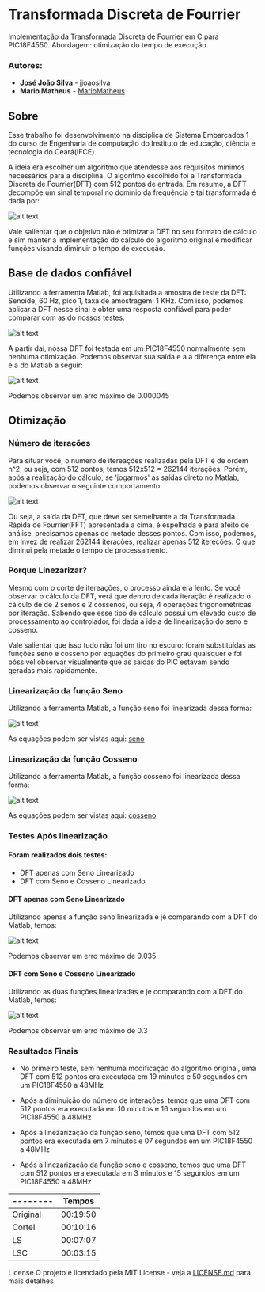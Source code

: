 # Transformada Discreta de Fourrier
Implementação da Transformada Discreta de Fourrier em C para PIC18F4550. Abordagem: otimização do tempo de execução.

### Autores:

* **José João Silva** - [jjoaosilva](https://github.com/jjoaosilva/)
* **Mario Matheus**   - [MarioMatheus](https://github.com/MarioMatheus/)

## Sobre
Esse trabalho foi desenvolvimento na disciplica de Sistema Embarcados 1 do curso de Engenharia de computação do Instituto de educação, ciência e tecnologia do Ceará(IFCE).

A ideia era escolher um algoritmo que atendesse aos requisitos mínimos necessários para a disciplina. O algoritmo escolhido foi a Transformada Discreta de Fourrier(DFT) com 512 pontos de entrada. Em resumo, a DFT decompõe um sinal temporal no domínio da frequência e tal transformada é dada por: 

![alt text](https://github.com/jjoaosilva/TransformadaDiscretaDeFourrier/blob/master/imgs/equacao.PNG?raw=true)

Vale salientar que o objetivo não é otimizar a DFT no seu formato de cálculo e sim manter a implementação do cálculo do algoritmo original e modificar funções visando diminuir o tempo de execução.

## Base de dados confiável
Utilizando a ferramenta Matlab, foi aquisitada a amostra de teste da DFT: Senoide, 60 Hz, pico 1, taxa de amostragem: 1 KHz. Com isso, podemos aplicar a DFT nesse sinal e obter uma resposta confiável para poder comparar com as do nossos testes.

![alt text](https://github.com/jjoaosilva/TransformadaDiscretaDeFourrier/blob/master/imgs/sinal%2BFFT.jpg?raw=true)

A partir daí, nossa DFT foi testada em um PIC18F4550 normalmente sem nenhuma otimização. Podemos observar sua saída e a a diferença entre ela e a do Matlab a seguir:

![alt text](https://github.com/jjoaosilva/TransformadaDiscretaDeFourrier/blob/master/imgs/DFT%2BerroSemL.jpg?raw=true)

Podemos observar um erro máximo de 0.000045 

## Otimização

### Número de iterações

Para situar você, o numero de itereações realizadas pela DFT é de ordem n^2, ou seja, com 512 pontos, temos 512x512 = 262144 iterações. Porém, após a realização do cálculo, se 'jogarmos' as saídas direto no Matlab, podemos observar o seguinte comportamento:  

![alt text](https://github.com/jjoaosilva/TransformadaDiscretaDeFourrier/blob/master/imgs/exemplo.jpg?raw=true)

Ou seja, a saída da DFT, que deve ser semelhante a da Transformada Rápida de Fourrier(FFT) apresentada a cima, é espelhada e para afeito de análise, precisamos apenas de metade desses pontos. Com isso, podemos, em invez de realizar 262144 iterações, realizar apenas 512 itereções. O que diminui pela metade o tempo de processamento.

### Porque Linezarizar?
Mesmo com o corte de itereações, o processo ainda era lento. Se você observar o cálculo da DFT, verá que dentro de cada iteração é realizado o cálculo de de 2 senos e 2 cossenos, ou seja, 4 operações trigonométricas por iteração. Sabendo que esse tipo de cálculo possui um elevado custo de processamento ao controlador, foi dada a ideia de linearização do seno e cosseno. 

Vale salientar que isso tudo não foi um tiro no escuro: foram substituídas as funções seno e cosseno por equações do primeiro grau quaisquer e foi póssivel observar visualmente que as saídas do PIC estavam sendo geradas mais rapidamente.

### Linearização da função Seno
Utilizando a ferramenta Matlab, a função seno foi linearizada dessa forma:

![alt text](https://github.com/jjoaosilva/TransformadaDiscretaDeFourrier/blob/master/Linearizacao/LinearizacaoSeno/senoL.png?raw=true)

As equações podem ser vistas aqui: [seno](https://github.com/jjoaosilva/TransformadaDiscretaDeFourrier/blob/master/Linearizacao/LinearizacaoSeno/Equacoes.txt)

### Linearização da função Cosseno
Utilizando a ferramenta Matlab, a função cosseno foi linearizada dessa forma:

![alt text](https://github.com/jjoaosilva/TransformadaDiscretaDeFourrier/blob/master/Linearizacao/LinearizacaoCosseno/cosseno.jpg?raw=true)

As equações podem ser vistas aqui: [cosseno](https://github.com/jjoaosilva/TransformadaDiscretaDeFourrier/blob/master/Linearizacao/LinearizacaoCosseno/equacoes.txt)

### Testes Após linearização

#### Foram realizados dois testes: 
* DFT apenas com Seno Linearizado
* DFT com Seno e Cosseno Linearizado

#### DFT apenas com Seno Linearizado

Utilizando apenas a função seno linearizada e jé comparando com a DFT do Matlab, temos: 

![alt text](https://github.com/jjoaosilva/TransformadaDiscretaDeFourrier/blob/master/imgs/DFT%2BerroComLS.jpg?raw=true)

Podemos observar um erro máximo de 0.035 

#### DFT com Seno e Cosseno Linearizado

Utilizando as duas funções linearizadas e jé comparando com a DFT do Matlab, temos: 

![alt text](https://github.com/jjoaosilva/TransformadaDiscretaDeFourrier/blob/master/imgs/DFT%2BerroComLSC.jpg?raw=true)

Podemos observar um erro máximo de 0.3

### Resultados Finais

* No primeiro teste, sem nenhuma modificação do algoritmo original, uma DFT com 512 pontos era executada em 19 minutos e 50 segundos em um PIC18F4550 a 48MHz

* Após a diminuição do número de interações, temos que uma DFT com 512 pontos era executada em 10 minutos e 16 segundos em um PIC18F4550 a 48MHz

* Após a linezarização da função seno, temos que uma DFT com 512 pontos era executada em 7 minutos e 07 segundos em um PIC18F4550 a 48MHz

* Após a linezarização da função seno e cosseno, temos que uma DFT com 512 pontos era executada em 3 minutos e 15 segundos em um PIC18F4550 a 48MHz

-------- | Tempos
-------- | ------
Original | 00:19:50
CorteI   | 00:10:16
LS       | 00:07:07
LSC      | 00:03:15

License
O projeto é licenciado pela MIT License - veja a [LICENSE.md](LICENSE) para mais detalhes